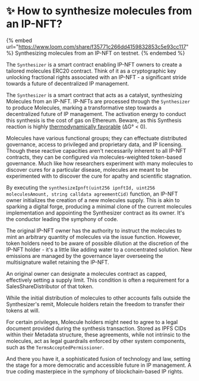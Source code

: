 # ✨ How to synthesize molecules from an IP-NFT?

{% embed url="https://www.loom.com/share/f35771c266dd4159832853c5e93cc117" %}
Synthesizing molecules from an IP-NFT on testnet.
{% endembed %}

The `Synthesizer` is a smart contract enabling IP-NFT owners to create a tailored molecules ERC20 contract. Think of it as a cryptographic key unlocking fractional rights associated with an IP-NFT - a significant stride towards a future of decentralized IP management.

The `Synthesizer` is a smart contract that acts as a catalyst, synthesizing Molecules from an IP-NFT. IP-NFTs are processed through the `Synthesizer` to produce Molecules, marking a transformative step towards a decentralized future of IP management. The activation energy to conduct this synthesis is the cost of gas on Ethereum. Beware, as this Synthesis reaction is highly [thermodynamically favorable](https://tenor.com/view/robert-downey-jr-tony-stark-iron-man-behold-explosion-gif-9319158) (ΔG° < 0).&#x20;

Molecules have various functional groups; they can effectuate distributed governance, access to privileged and proprietary data, and IP licensing. Though these reactive capacities aren't necessarily inherent to all IP-NFT contracts, they can be configured via molecules-weighted token-based governance. Much like how researchers experiment with many molecules to discover cures for a particular disease, molecules are meant to be experimented with to discover the cure for apathy and scientific stagnation.

By executing the `synthesizeIpnft(uint256 ipnftId, uint256 moleculesAmount, string calldata agreementCid)` function, an IP-NFT owner initializes the creation of a new molecules supply. This is akin to sparking a digital forge, producing a minimal clone of the current molecules implementation and appointing the Synthesizer contract as its owner. It's the conductor leading the symphony of code.

The original IP-NFT owner has the authority to instruct the molecules to mint an arbitrary quantity of molecules via the issue function. However, token holders need to be aware of possible dilution at the discretion of the IP-NFT holder - it's a little like adding water to a concentrated solution. New emissions are managed by the governance layer overseeing the multisignature wallet retaining the IP-NFT.

An original owner can designate a molecules contract as capped, effectively setting a supply limit. This condition is often a requirement for a SalesShareDistributor of that token.

While the initial distribution of molecules to other accounts falls outside the Synthesizer's remit, Molecule holders retain the freedom to transfer their tokens at will.

For certain privileges, Molecule holders might need to agree to a legal document provided during the synthesis transaction. Stored as IPFS CIDs within their Metadata structure, these agreements, while not intrinsic to the molecules, act as legal guardrails enforced by other system components, such as the `TermsAcceptedPermissioner`.

And there you have it, a sophisticated fusion of technology and law, setting the stage for a more democratic and accessible future in IP management. A true coding masterpiece in the symphony of blockchain-based IP rights.
